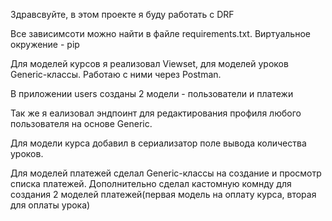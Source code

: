 Здравсвуйте, в этом проекте я буду работать с DRF

Все зависимсоти можно найти в файле requirements.txt. Виртуальное окружение - pip

Для моделей курсов я реализовал Viewset, для моделей уроков Generic-классы. Работаю с ними через Postman.

В приложении users созданы 2 модели - пользователи и платежи

Так же я еализовал эндпоинт для редактирования профиля любого пользователя на основе Generic.

Для модели курса добавил в сериализатор поле вывода количества уроков.

Для моделей платежей сделал Generic-классы на создание и просмотр списка платежей. Дополнительно сделал кастомную комнду для создания 2 моделей платежей(первая модель на оплату курса, вторая для оплаты урока)
